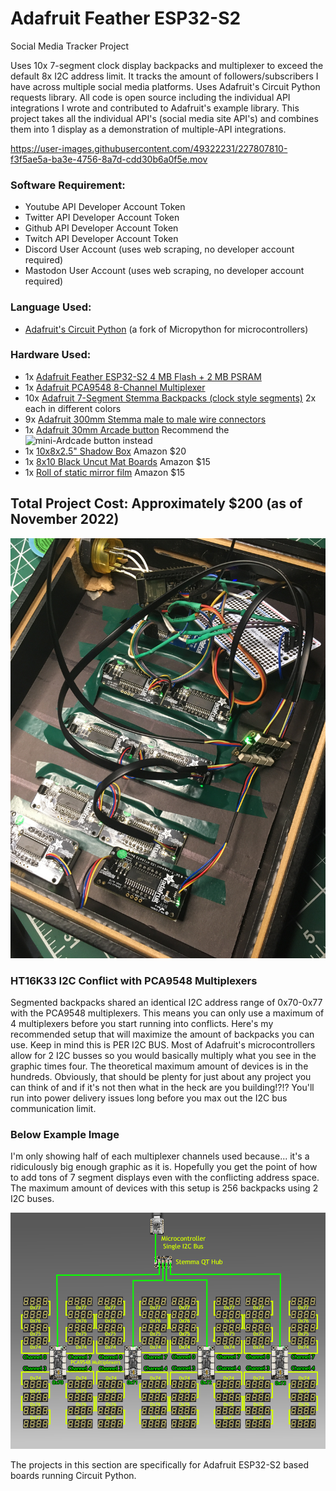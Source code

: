 # Adafruit Feather ESP32-S2
Social Media Tracker Project

Uses 10x 7-segment clock display backpacks and multiplexer to exceed the default 8x I2C address limit. It tracks the amount of followers/subscribers I have across multiple social media platforms. Uses Adafruit's Circuit Python requests library. All code is open source including the individual API integrations I wrote and contributed to Adafruit's example library. This project takes all the individual API's (social media site API's) and combines them into 1 display as a demonstration of multiple-API integrations.

https://user-images.githubusercontent.com/49322231/227807810-f3f5ae5a-ba3e-4756-8a7d-cdd30b6a0f5e.mov

### Software Requirement:
- Youtube API Developer Account Token
- Twitter API Developer Account Token
- Github API Developer Account Token
- Twitch API Developer Account Token
- Discord User Account (uses web scraping, no developer account required)
- Mastodon User Account (uses web scraping, no developer account required)

### Language Used:
- [Adafruit's Circuit Python](https://www.CircuitPython.org) (a fork of Micropython for microcontrollers)

### Hardware Used:
- 1x [Adafruit Feather ESP32-S2 4 MB Flash + 2 MB PSRAM](https://www.adafruit.com/product/5000)
- 1x [Adafruit PCA9548 8-Channel Multiplexer](https://www.adafruit.com/product/5626)
- 10x [Adafruit 7-Segment Stemma Backpacks (clock style segments)](https://www.adafruit.com/product/5599) 2x each in different colors
- 9x [Adafruit 300mm Stemma male to male wire connectors](https://www.adafruit.com/product/5384)
- 1x [Adafruit 30mm Arcade button](https://www.adafruit.com/product/3488) Recommend the ![mini-Ardcade button instead](https://www.adafruit.com/product/3431)
- 1x [10x8x2.5" Shadow Box](https://www.amazon.com/gp/product/B07QJX512S) Amazon $20
- 1x [8x10 Black Uncut Mat Boards](https://www.amazon.com/gp/product/B087Z64YL5) Amazon $15
- 1x [Roll of static mirror film](https://www.amazon.com/gp/product/B07X7DHLXB/) Amazon $15
## Total Project Cost: Approximately $200 (as of November 2022)

![](https://raw.githubusercontent.com/DJDevon3/My_Circuit_Python_Projects/main/Boards/espressif/Adafruit%20Feather%20ESP32-S2/7-segment%20Multiplexed%20Social%20Media%20Tracker/IMG_0596.JPG)

### HT16K33 I2C Conflict with PCA9548 Multiplexers
Segmented backpacks shared an identical I2C address range of 0x70-0x77 with the PCA9548 multiplexers. This means you can only use a maximum of 4 multiplexers before you start running into conflicts. Here's my recommended setup that will maximize the amount of backpacks you can use.  Keep in mind this is PER I2C BUS. Most of Adafruit's microcontrollers allow for 2 I2C busses so you would basically multiply what you see in the graphic times four. The theoretical maximum amount of devices is in the hundreds. Obviously, that should be plenty for just about any project you can think of and if it's not then what in the heck are you building!?!? You'll run into power delivery issues long before you max out the I2C bus communication limit.

### Below Example Image
I'm only showing half of each multiplexer channels used because... it's a ridiculously big enough graphic as it is. Hopefully you get the point of how to add tons of 7 segment displays even with the conflicting address space. The maximum amount of devices with this setup is 256 backpacks using 2 I2C buses.

![](https://raw.githubusercontent.com/DJDevon3/My_Circuit_Python_Projects/main/Boards/espressif/Adafruit%20Feather%20ESP32-S2/7-segment%20Multiplexed%20Social%20Media%20Tracker/Adafruit_Multiplexed_Backpacks.png)

The projects in this section are specifically for Adafruit ESP32-S2 based boards running Circuit Python.
